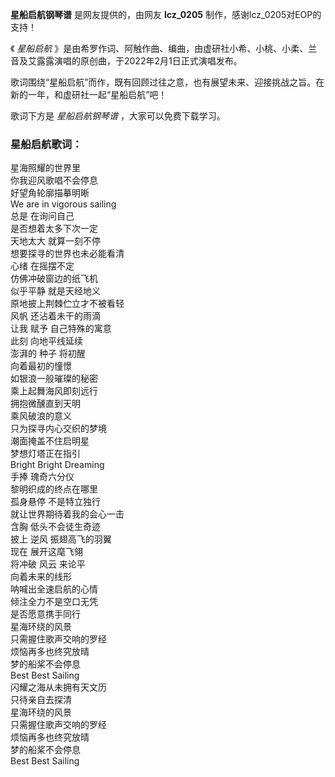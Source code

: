 

**星船启航钢琴谱** 是网友提供的，由网友 **lcz_0205** 制作，感谢lcz_0205对EOP的支持！

《 _星船启航_ 》是由希罗作词、阿触作曲、编曲，由虚研社小希、小桃、小柔、兰音及艾露露演唱的原创曲，于2022年2月1日正式演唱发布。

歌词围绕“星船启航”而作，既有回顾过往之意，也有展望未来、迎接挑战之旨。在新的一年，和虚研社一起“星船启航”吧！

歌词下方是 _星船启航钢琴谱_ ，大家可以免费下载学习。

### 星船启航歌词：

星海照耀的世界里  
你我迎风歌唱不会停息  
好望角轮廓描摹明晰  
We are in vigorous sailing  
总是 在询问自己  
是否想着太多下次一定  
天地太大 就算一刻不停  
想要探寻的世界也未必能看清  
心绪 在摇摆不定  
仿佛冲破窗边的纸飞机  
似乎平静 就是天经地义  
原地披上荆棘伫立才不被看轻  
风帆 还沾着未干的雨滴  
让我 赋予 自己特殊的寓意  
此刻 向地平线延续  
澎湃的 种子 将初醒  
向着最初的憧憬  
如银浪一般璀璨的秘密  
乘上起舞海风即刻远行  
拥抱微醺直到天明  
乘风破浪的意义  
只为探寻内心交织的梦境  
潮面掩盖不住启明星  
梦想灯塔正在指引  
Bright Bright Dreaming  
手捧 瑰奇六分仪  
黎明织成的终点在哪里  
孤身悬停 不是特立独行  
就让世界期待着我的会心一击  
含胸 低头不会徒生奇迹  
披上 逆风 振翅高飞的⽻翼  
现在 展开这麾飞翎  
将冲破 风云 来论平  
向着未来的线形  
呐喊出全速启航的心情  
倾注全力不是空口无凭  
是否愿意携手同行  
星海环绕的风景  
只需握住歌声交响的罗经  
烦恼再多也终究放晴  
梦的船桨不会停息  
Best Best Sailing  
闪耀之海从未拥有天文历  
只待亲自去探清  
星海环绕的风景  
只需握住歌声交响的罗经  
烦恼再多也终究放晴  
梦的船桨不会停息  
Best Best Sailing


